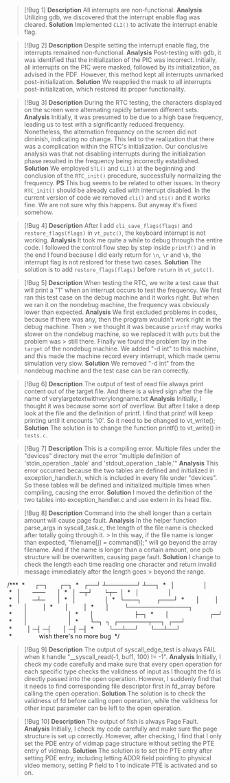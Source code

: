 > [!Bug 1] 
> **Description** 
> 	All interrupts are non-functional. 
> **Analysis** 
> 	Utilizing gdb, we discovered that the interrupt enable flag was cleared. 
> **Solution** 
> 	Implemented `CLI()` to activate the interrupt enable flag.

> [!Bug 2] 
> **Description** 
> 	Despite setting the interrupt enable flag, the interrupts remained non-functional. 
> **Analysis** 
> 	Post-testing with gdb, it was identified that the initialization of the PIC was incorrect. Initially, all interrupts on the PIC were masked, followed by its initialization, as advised in the PDF. However, this method kept all interrupts unmarked post-initialization. 
> **Solution** 
> 	We reapplied the mask to all interrupts post-initialization, which restored its proper functionality.

> [!Bug 3] 
> **Description** 
> 	During the RTC testing, the characters displayed on the screen were alternating rapidly between different sets. 
> **Analysis** 
> 	Initially, it was presumed to be due to a high base frequency, leading us to test with a significantly reduced frequency. Nonetheless, the alternation frequency on the screen did not diminish, indicating no change. This led to the realization that there was a complication within the RTC's initialization. Our conclusive analysis was that not disabling interrupts during the initialization phase resulted in the frequency being incorrectly established. 
> **Solution** 
> 	We employed `STL()` and `CLI()` at the beginning and conclusion of the `RTC_init()` procedure, successfully normalizing the frequency.
> **PS**
>   This bug seems to be related to other issues. In theory `RTC_init()` should be already called with interrupt disabled. In the current version of code we removed `cli()` and `sti()` and it works fine. We are not sure why this happens. But anyway it's fixed somehow.

> [!Bug 4] 
> **Description** 
> 	After I add `cli_save_flags(flags)` and `restore_flags(flags)` in `vt_putc()`, the keyboard interrupt is not working.
> **Analysis** 
> 	It took me quite a while to debug through the entire code. I followed the control flow step by step inside `printf()` and in the end I found because I did early return for `\n`, `\r` and `\b`, the interrupt flag is not restored for these two cases.
> **Solution** 
> 	The solution is to add `restore_flags(flags)` before `return` in `vt_putc()`.

>[!Bug 5]
> **Description**
> When testing the RTC, we write a test case that will print a "1" when an interrupt occurs to test the frequency. We first ran this test case on the debug machine and it works right. But when we ran it on the nondebug machine, the frequency was obviously lower than expected. 
> **Analysis**
> We first excluded problems in codes, because if there was any, then the program wouldn't work right in the debug machine. Then > we thought it was because `printf` may works slower on the nondebug machine, so we replaced it with `puts` but the problem was > still there. Finally we found the problem lay in the `target` of the nondebug machine. We added "-d int" to  this machine, and this made the machine record every interrupt, which made qemu simulation very slow.
> **Solution**
> We removed "-d int" from the nondebug machine and the test case can be ran correctly.

>[!Bug 6]
> **Description** 
> 	The output of test of read file always print content out of the target file. And there is a wired sign after the file name of verylargetextwithverylongname.txt
> **Analysis** 
> 	Initially, I thought it was because some sort of overflow. But after I take a deep look at the file and the definition of printf. I find that printf will keep printing until it encounts '\0'. So it need to be changed to vt_write();
> **Solution** 
> 	The solution is to change the function printf() to vt_write() in `tests.c`.

>[!Bug 7]
> **Description** 
> 	This is a compiling error. Multiple files under the "devices" directory met the error "multiple definition of 'stdin_operation _table' and 'stdout_operation _table.'"
> **Analysis** 
> 	This error occurred because the two tables are defined and initialized in exception_handler.h, which is included in every file under "devices". So these tables will be defined and initialized multiple times when compiling, causing the error. 
> **Solution** 
>   I moved the definition of the two tables into exception_handler.c and use extern in its head file.

>[!Bug 8]
> **Description** 
> 	Command into the shell longer than a certain amount will cause page fault.
> **Analysis** 
> 	In the helper function parse_args in syscall_task.c, the length of the file name is checked after totally going through it. >   In this way, if the file name is longer than expected, "filename[j] = command[i];" will go beyond the array filename. And if 
>   the name is longer than a certain amount, one pcb structure will be overwritten, causing page fault.
> **Solution** 
>   I change to check the length each time reading one character and return invalid message immediately after the length goes >     beyond the range.

/***
 *      ┌─┐       ┌─┐
 *   ┌──┘ ┴───────┘ ┴──┐
 *   │                 │
 *   │       ───       │
 *   │  ─┬┘       └┬─  │
 *   │                 │
 *   │       ─┴─       │
 *   │                 │
 *   └───┐         ┌───┘
 *       │         │
 *       │         │
 *       │         │
 *       │         └──────────────┐
 *       │                        │
 *       │                        ├─┐
 *       │                        ┌─┘
 *       │                        │
 *       └─┐  ┐  ┌───────┬──┐  ┌──┘
 *         │ ─┤ ─┤       │ ─┤ ─┤
 *         └──┴──┘       └──┴──┘
 *                wish there's no more bug
 */

>[!Bug 9]
> **Description** 
> 	The output of syscall_edge_test is always FAIL when it handle "__syscall_read(-1, buf1, 100) != -1".
> **Analysis** 
> 	Initially, I check my code carefully and make sure that every open operation for each specific type checks the validness of input as I thought the fd is directly passed into the open operation. However, I suddenly find that it needs to find corresponding file descriptor first in fd_array before calling the open operation.
> **Solution** 
> 	The solution is to check the validness of fd before calling open operation, while the validness for other input parameter can be left to the open operation.

>[!Bug 10]
> **Description** 
> 	The output of fish is always Page Fault.
> **Analysis** 
> 	Initially, I check my code carefully and make sure the page structure is set up correctly. However, after checking, I find that I only set the PDE entry of vidmap page structure without setting the PTE entry of vidmap.
> **Solution** 
> 	The solution is to set the PTE entry after setting PDE entry, including letting ADDR field pointing to physical video memory, setting P field to 1 to indicate PTE is activated and so on.
